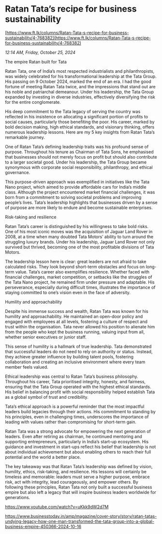 # Ratan Tata’s recipe for business sustainability

[https://www.ft.lk/columns/Ratan-Tata-s-recipe-for-business-sustainability/4-768382](https://www.ft.lk/columns/Ratan-Tata-s-recipe-for-business-sustainability/4-768382)

*12:14 AM, Friday, October 25, 2024*

The empire Ratan built for Tata

Ratan Tata, one of India’s most respected industrialists and philanthropists, was widely celebrated for his transformational leadership at the Tata Group. His passing on 9 October 2024, marked the end of an era. I had the good fortune of meeting Ratan Tata twice, and the impressions that stand out are his noble and patriarchal demeanour. Under his leadership, the Tata Group expanded by investing in diverse industries, effectively diversifying the risk for the entire conglomerate.

His deep commitment to the Tata legacy of serving the country was reflected in his insistence on allocating a significant portion of profits to social causes, particularly those benefiting the poor. His career, marked by bold decision making, high ethical standards, and visionary thinking, offers numerous leadership lessons. Here are my 5 key insights from Ratan Tata’s remarkable journey.

One of Ratan Tata’s defining leadership traits was his profound sense of purpose. Throughout his tenure as Chairman of Tata Sons, he emphasised that businesses should not merely focus on profit but should also contribute to a larger societal good. Under his leadership, the Tata Group became synonymous with corporate social responsibility, philanthropy, and ethical governance.

This purpose-driven approach was exemplified in initiatives like the Tata Nano project, which aimed to provide affordable cars for India’s middle class. Although the project encountered market financial challenges, it was born from a commitment to solving societal problems and improving people’s lives. Tata’s leadership highlights that businesses driven by a sense of purpose are more likely to endure and become sustainable enterprises.

Risk-taking and resilience

Ratan Tata’s career is distinguished by his willingness to take bold risks. One of his most iconic moves was the acquisition of Jaguar Land Rover in 2008, at a time when many doubted Tata Motors’ ability to turn around the struggling luxury brands. Under his leadership, Jaguar Land Rover not only survived but thrived, becoming one of the most profitable divisions of Tata Motors.

The leadership lesson here is clear: great leaders are not afraid to take calculated risks. They look beyond short-term obstacles and focus on long-term value. Tata’s career also exemplifies resilience. Whether faced with financial challenges, market competition, or setbacks like the struggles of the Tata Nano project, he remained firm under pressure and adaptable. His perseverance, especially during difficult times, illustrates the importance of staying committed to one’s vision even in the face of adversity.

Humility and approachability

Despite his immense success and wealth, Ratan Tata was known for his humility and approachability. He maintained an open-door policy and engaged with employees at all levels, fostering a culture of respect and trust within the organisation. Tata never allowed his position to alienate him from the people who kept the business running, valuing input from all, whether senior executives or junior staff.

This sense of humility is a hallmark of true leadership. Tata demonstrated that successful leaders do not need to rely on authority or status. Instead, they achieve greater influence by building talent pools, fostering collaboration and creating an inclusive environment where every team member feels valued.

Ethical leadership was central to Ratan Tata’s business philosophy. Throughout his career, Tata prioritised integrity, honesty, and fairness, ensuring that the Tata Group operated with the highest ethical standards. His belief in balancing profit with social responsibility helped establish Tata as a global symbol of trust and credibility.

Tata’s ethical approach is a powerful reminder that the most impactful leaders build legacies through their actions. His commitment to standing by his principles, even in challenging times, underscores the importance of leading with values rather than compromising for short-term gain.

Ratan Tata was a strong advocate for empowering the next generation of leaders. Even after retiring as chairman, he continued mentoring and supporting entrepreneurs, particularly in India’s start-up ecosystem. His guidance and investment in start-ups reflect his belief that leadership is not about individual achievement but about enabling others to reach their full potential and the world a better place.

The key takeaway was that Ratan Tata’s leadership was defined by vision, humility, ethics, risk-taking, and resilience. His lessons will certainly be timeless and memorable: leaders must serve a higher purpose, embrace risk, act with integrity, lead courageously, and empower others. By following these principles, Ratan Tata not only built a successful business empire but also left a legacy that will inspire business leaders worldwide for generations.

https://www.youtube.com/watch?v=uKkk9dW2d7M

https://www.businesstoday.in/amp/magazine/cover-story/story/ratan-tatas-undying-legacy-how-one-man-transformed-the-tata-group-into-a-global-business-empire-450366-2024-10-16

